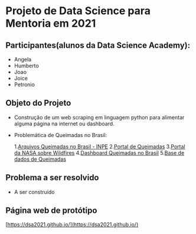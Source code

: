 # Projeto de Data Science para Mentoria em 2021

## Participantes(alunos da Data Science Academy):

- Angela
- Humberto
- Joao
- Joice
- Petronio

## Objeto do Projeto

- Construção de um web scraping em linguagem python para alimentar alguma página na internet ou dashboard.
-  Problemática de Queimadas no Brasil: 

    1.[Arquivos Queimadas no Brasil - INPE](https://queimadas.dgi.inpe.br/queimadas/dados-abertos/#arquivos) 
    2.[Portal de Queimadas](https://queimadas.dgi.inpe.br/queimadas/portal) 
    3.[Portal da NASA sobre Wildfires](https://earthdata.nasa.gov/learn/toolkits/wildfires) 
    4.[Dashboard Queimadas no Brasil](http://appcombo.com.br/?import=Queimadas%20no%20Brasil) 
    5.[Base de dados de Queimadas](https://basedosdados.org/dataset/banco-de-dados-de-queimadas) 

## Problema a ser resolvido

- A ser construído

## Página web de protótipo

[https://dsa2021.github.io/](https://dsa2021.github.io/)

